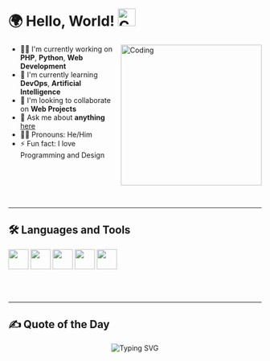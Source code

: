 # 🌍 Hello, World! <img alt="Coding" width="35" src="https://media.giphy.com/media/hvRJCLFzcasrR4ia7z/giphy.gif"/>
<img align="right" alt="Coding" width="280" src="https://cdn.dribbble.com/users/1162077/screenshots/3848914/programmer.gif" />

- 🧑‍💻 I'm currently working on **PHP**, **Python**, **Web Development**
- 🌱 I'm currently learning **DevOps**, **Artificial Intelligence**
- 🤝 I'm looking to collaborate on **Web Projects**
- 💬 Ask me about **anything** [here](daffawy@gmail.com)
- 👨‍🎓 Pronouns: He/Him
- ⚡ Fun fact: I love Programming and Design
<br>
<br>
<br>
<br>


---
## 🛠️ Languages and Tools

<p align="left">
  <img src="https://cdn.jsdelivr.net/gh/devicons/devicon/icons/html5/html5-original.svg" width="40" />
  <img src="https://cdn.jsdelivr.net/gh/devicons/devicon/icons/css3/css3-original.svg" width="40" />
  <img src="https://cdn.jsdelivr.net/gh/devicons/devicon/icons/php/php-original.svg" width="40" />
  <img src="https://cdn.jsdelivr.net/gh/devicons/devicon@latest/icons/javascript/javascript-original.svg" width="40" />
  <img src="https://cdn.jsdelivr.net/gh/devicons/devicon@latest/icons/mysql/mysql-original-wordmark.svg" width="40" />
</p>
<br>
<br>

---

## ✍️ Quote of the Day

<p align="center">
  <img src="https://readme-typing-svg.demolab.com?font=Fira+Code&pause=1000&center=true&width=435&lines=Keep+learning%2C+keep+building!" alt="Typing SVG" />
</p>
<!--
**Daffa1407/Daffa1407** is a ✨ _special_ ✨ repository because its `README.md` (this file) appears on your GitHub profile.

Here are some ideas to get you started:

- 🔭 I’m currently working on ...
- 🌱 I’m currently learning ...
- 👯 I’m looking to collaborate on ...
- 🤔 I’m looking for help with ...
- 💬 Ask me about ...
- 📫 How to reach me: ...
- 😄 Pronouns: ...
- ⚡ Fun fact: ...
-->
